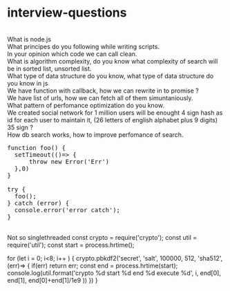 # interview-questions

<br/>What is node.js
<br/>What principes do you following while writing scripts.
<br/>In your opinion which code we can call clean.
<br/>What is algorithm complexity, do you know what complexity of search will be in sorted list, unsorted list.
<br/>What type of data structure do you know, what type of data structure do you know in js
<br/>We have function with callback, how we can rewrite in to promise ?
<br/>We have list of urls, how we can fetch all of them simuntaniously.
<br/>What pattern of perfomance optimization do you know.
<br/>We created social network for 1 million users will be enought 4 sign hash as id for each user to maintain it, (26 letters of english alphabet plus 9 digits) 35 sign ?
<br/>How db search works, how to improve perfomance of search.
<pre>
function foo() {
  setTimeout(()=> {
      throw new Error('Err')
  },0)
}

try {
  foo();
} catch (error) {
  console.error('error catch');
}
</pre>

<br/>Not so singlethreaded
const crypto = require('crypto');
const util = require('util');
const start = process.hrtime();

for (let i = 0; i<8; i++ ) {
  crypto.pbkdf2('secret', 'salt', 100000, 512, 'sha512', (err)=> {
    if(err) return err;
    const end = process.hrtime(start);
    console.log(util.format('crypto %d start %d end %d execute %d', 
    i, end[0], end[1], end[0]+end[1]/1e9
    ))
  })
}
